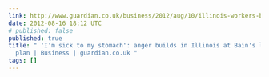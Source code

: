 ```yaml
---
link: http://www.guardian.co.uk/business/2012/aug/10/illinois-workers-bain-outsourcing
date: 2012-08-16 18:12 UTC
# published: false
published: true
title: " 'I'm sick to my stomach': anger builds in Illinois at Bain's latest outsourcing
  plan | Business | guardian.co.uk "
tags: []
---
```



